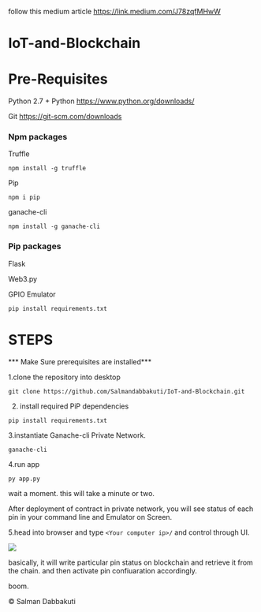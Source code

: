 follow this medium article https://link.medium.com/J78zqfMHwW

# IoT-and-Blockchain

# Pre-Requisites

Python 2.7 + Python
https://www.python.org/downloads/

Git
https://git-scm.com/downloads

### Npm packages
Truffle

```npm install -g truffle```

Pip

```npm i pip```

ganache-cli

```npm install -g ganache-cli```

### Pip packages

Flask

Web3.py 

GPIO Emulator

```pip install requirements.txt```

# STEPS

*** Make Sure prerequisites are installed***

1.clone the repository into desktop

```git clone https://github.com/Salmandabbakuti/IoT-and-Blockchain.git ```


2. install required PiP dependencies

```pip install requirements.txt```

3.instantiate Ganache-cli Private Network.

```ganache-cli```

4.run app

```py app.py```

wait a moment. this will take a minute or two.

After deployment of contract in private network, you will see status of each pin in your command line and Emulator on Screen.

5.head into browser and type ```<Your computer ip>/``` and control through UI.

<img align=center src="https://github.com/Salmandabbakuti/IoT-and-Blockchain/blob/master/Screenshot%20(81).png">

basically, it will write particular pin status on blockchain and retrieve it from the chain. and then activate pin confiuaration accordingly.

boom.

 © Salman Dabbakuti
